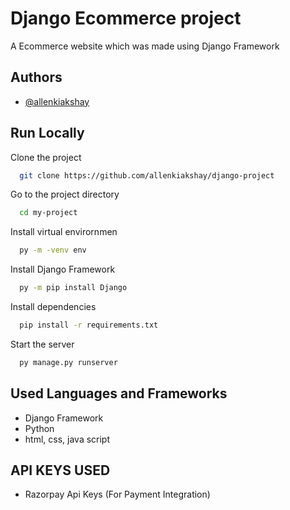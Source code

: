 
# Django Ecommerce project

A Ecommerce website which was made using Django Framework


## Authors

- [@allenkiakshay](https://www.github.com/allenkiakshay)


## Run Locally

Clone the project

```bash
  git clone https://github.com/allenkiakshay/django-project
```

Go to the project directory

```bash
  cd my-project
```

Install virtual envirornmen

```bash
  py -m -venv env
```

Install Django Framework

```bash
  py -m pip install Django
```

Install dependencies

```bash
  pip install -r requirements.txt
```

Start the server

```bash
  py manage.py runserver
```


## Used Languages and Frameworks

- Django Framework
- Python
- html, css, java script

## API KEYS USED
- Razorpay Api Keys (For Payment Integration)
